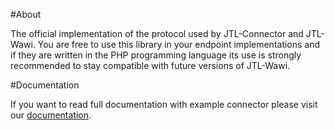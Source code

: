 #About

The official implementation of the protocol used by JTL-Connector and JTL-Wawi.
You are free to use this library in your endpoint implementations and if they are written in the PHP programming language its use is strongly recommended to stay compatible with future versions of JTL-Wawi. 

#Documentation

If you want to read full documentation with example connector please visit our [documentation](https://jtl-devguide.readthedocs.io/projects/jtl-connector/en/latest/).
